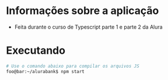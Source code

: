 # Informações sobre a aplicação

- Feita durante o curso de Typescript parte 1 e parte 2 da Alura

# Executando

```bash
# Use o comando abaixo para compilar os arquivos JS
foo@bar:~/alurabank$ npm start
```
